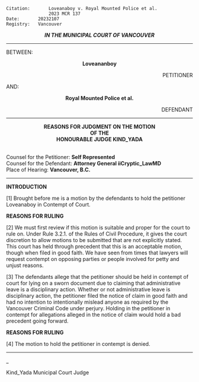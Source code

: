 	Citation:       Loveanaboy v. Royal Mounted Police et al.
                	2023 MCR 137
	Date:		20232107
	Registry:	Vancouver

<p align="center"><b><i>
				IN THE MUNICIPAL COURT OF VANCOUVER
</b></i>

---

BETWEEN:
<p align="center"><b>		Loveananboy			</b>
<p align="right">		PETITIONER
<p>				AND:
<p align="center"><b>		Royal Mounted Police et al.		</b>
<p align="right">		DEFENDANT

---
	
<p align="center"><b>		
				REASONS FOR JUDGMENT ON THE MOTION
<br>				OF THE
<br>				HONOURABLE JUDGE KIND_YADA

</b>

<br>				Counsel for the Petitioner: **Self Represented**
<br>				Counsel for the Defendant: **Attorney General iiCryptic_LawMD**
<br>				Place of Hearing: **Vancouver, B.C.**

---

**INTRODUCTION**

[1] Brought before me is a motion by the defendants to hold the petitioner Loveanaboy in Contempt of Court. 

**REASONS FOR RULING**

[2] We must first review if this motion is suitable and proper for the court to rule on. Under Rule 3.2.1. of the Rules of Civil Procedure, it gives the court discretion to allow motions to be submitted that are not explicitly stated. This court has held through precedent that this is an acceptable motion, though when filed in good faith. We have seen from times that lawyers will request contempt on opposing parties or people involved for petty and unjust reasons. 

[3] The defendants allege that the petitioner should be held in contempt of court for lying on a sworn document due to claiming that administrative leave is a disciplinary action. Whether or not administrative leave is disciplinary action, the petitioner filed the notice of claim in good faith and had no intention to intentionally mislead anyone as required by the Vancouver Criminal Code under perjury. Holding in the petitioner in contempt for allegations alleged in the notice of claim would hold a bad precedent going forward. 

**REASONS FOR RULING**

[4] The motion to hold the petitioner in contempt is denied. 

---


_

Kind_Yada
Municipal Court Judge
